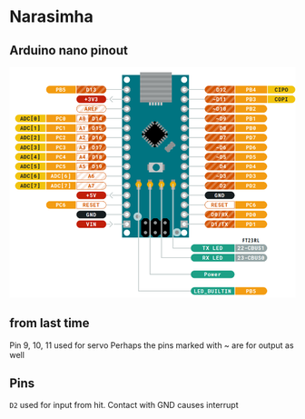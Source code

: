 # Narasimha

## Arduino nano pinout

![nano pinout](pillar/arduino-nano-pinout.png "Arduino Nano pinout")

## from last time

Pin 9, 10, 11 used for servo
Perhaps the pins marked with ~ are for output as well

## Pins

`D2` used for input from hit. Contact with GND causes interrupt
